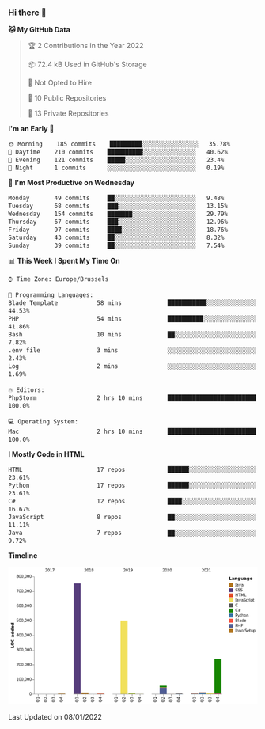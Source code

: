 ### Hi there 👋

<!--START_SECTION:waka-->
**🐱 My GitHub Data** 

> 🏆 2 Contributions in the Year 2022
 > 
> 📦 72.4 kB Used in GitHub's Storage 
 > 
> 🚫 Not Opted to Hire
 > 
> 📜 10 Public Repositories 
 > 
> 🔑 13 Private Repositories  
 > 
**I'm an Early 🐤** 

```text
🌞 Morning    185 commits    █████████░░░░░░░░░░░░░░░░   35.78% 
🌆 Daytime    210 commits    ██████████░░░░░░░░░░░░░░░   40.62% 
🌃 Evening    121 commits    █████░░░░░░░░░░░░░░░░░░░░   23.4% 
🌙 Night      1 commits      ░░░░░░░░░░░░░░░░░░░░░░░░░   0.19%

```
📅 **I'm Most Productive on Wednesday** 

```text
Monday       49 commits     ██░░░░░░░░░░░░░░░░░░░░░░░   9.48% 
Tuesday      68 commits     ███░░░░░░░░░░░░░░░░░░░░░░   13.15% 
Wednesday    154 commits    ███████░░░░░░░░░░░░░░░░░░   29.79% 
Thursday     67 commits     ███░░░░░░░░░░░░░░░░░░░░░░   12.96% 
Friday       97 commits     ████░░░░░░░░░░░░░░░░░░░░░   18.76% 
Saturday     43 commits     ██░░░░░░░░░░░░░░░░░░░░░░░   8.32% 
Sunday       39 commits     ██░░░░░░░░░░░░░░░░░░░░░░░   7.54%

```


📊 **This Week I Spent My Time On** 

```text
⌚︎ Time Zone: Europe/Brussels

💬 Programming Languages: 
Blade Template           58 mins             ███████████░░░░░░░░░░░░░░   44.53% 
PHP                      54 mins             ██████████░░░░░░░░░░░░░░░   41.86% 
Bash                     10 mins             ██░░░░░░░░░░░░░░░░░░░░░░░   7.82% 
.env file                3 mins              ░░░░░░░░░░░░░░░░░░░░░░░░░   2.43% 
Log                      2 mins              ░░░░░░░░░░░░░░░░░░░░░░░░░   1.69%

🔥 Editors: 
PhpStorm                 2 hrs 10 mins       █████████████████████████   100.0%

💻 Operating System: 
Mac                      2 hrs 10 mins       █████████████████████████   100.0%

```

**I Mostly Code in HTML** 

```text
HTML                     17 repos            ██████░░░░░░░░░░░░░░░░░░░   23.61% 
Python                   17 repos            ██████░░░░░░░░░░░░░░░░░░░   23.61% 
C#                       12 repos            ████░░░░░░░░░░░░░░░░░░░░░   16.67% 
JavaScript               8 repos             ██░░░░░░░░░░░░░░░░░░░░░░░   11.11% 
Java                     7 repos             ██░░░░░░░░░░░░░░░░░░░░░░░   9.72%

```


**Timeline**

![Chart not found](https://raw.githubusercontent.com/guillaumedeplancke/guillaumedeplancke/main/charts/bar_graph.png) 


 Last Updated on 08/01/2022
<!--END_SECTION:waka-->
